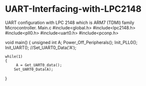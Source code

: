 # UART-Interfacing-with-LPC2148
UART configuration with LPC 2148 which is ARM7 (TDMI) family Microcontroller.
Main.c
#include<global.h>
#include<lpc2148.h>
#include<pll0.h> 
#include<uart0.h>
#include<pconp.h>

void main()
{
	unsigned int A;
	Power_Off_Peripherals();
	Init_PLL0(); 
	Init_UART();
  //Set_UART0_Data('A'); 
	
	while(1)
	{
		 A = Get_UART0_data();
		Set_UART0_Data(A);
 }
